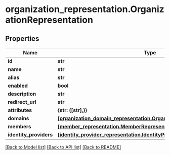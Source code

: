 # organization_representation.OrganizationRepresentation

## Properties
Name | Type | Description | Notes
------------ | ------------- | ------------- | -------------
**id** | **str** |  | [optional] 
**name** | **str** |  | [optional] 
**alias** | **str** |  | [optional] 
**enabled** | **bool** |  | [optional] 
**description** | **str** |  | [optional] 
**redirect_url** | **str** |  | [optional] 
**attributes** | **{str: ([str],)}** |  | [optional] 
**domains** | [**[organization_domain_representation.OrganizationDomainRepresentation]**](OrganizationDomainRepresentation.md) |  | [optional] 
**members** | [**[member_representation.MemberRepresentation]**](MemberRepresentation.md) |  | [optional] 
**identity_providers** | [**[identity_provider_representation.IdentityProviderRepresentation]**](IdentityProviderRepresentation.md) |  | [optional] 

[[Back to Model list]](../README.md#documentation-for-models) [[Back to API list]](../README.md#documentation-for-api-endpoints) [[Back to README]](../README.md)


